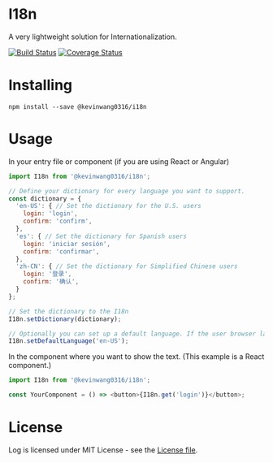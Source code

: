 # I18n

A very lightweight solution for Internationalization.

[![Build Status](https://travis-ci.org/PengWang0316/I18n.svg?branch=master)](https://travis-ci.org/PengWang0316/I18n)
[![Coverage Status](https://coveralls.io/repos/github/PengWang0316/I18n/badge.svg?branch=master)](https://coveralls.io/github/PengWang0316/I18n?branch=master)

# Installing

```
npm install --save @kevinwang0316/i18n
```

# Usage

In your entry file or component (if you are using React or Angular)
```javascript
import I18n from '@kevinwang0316/i18n';

// Define your dictionary for every language you want to support.
const dictionary = {
  'en-US': { // Set the dictionary for the U.S. users
    login: 'login',
    confirm: 'confirm',
  },
  'es': { // Set the dictionary for Spanish users
    login: 'iniciar sesión',
    confirm: 'confirmar',
  },
  'zh-CN': { // Set the dictionary for Simplified Chinese users
    login: '登录',
    confirm: '确认',
  }
};

// Set the dictionary to the I18n
I18n.setDictionary(dictionary);

// Optionally you can set up a default language. If the user browser language is not found in the dictionary, this default language will be showed
I18n.setDefaultLanguage('en-US');

```

In the component where you want to show the text. (This example is a React component.)
```javascript
import I18n from '@kevinwang0316/i18n';

const YourComponent = () => <button>{I18n.get('login')}</button>;
```

# License

Log is licensed under MIT License - see the [License file](https://github.com/PengWang0316/I18n/blob/master/LICENSE).
